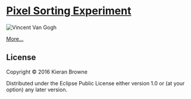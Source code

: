 # [Pixel Sorting Experiment](http://kieranbrowne.com/works/pixel-sorting/)

![Vincent Van Gogh](http://kieranbrowne.com/images/pixel-sort-1.png)

[More...](http://kieranbrowne.com/works/pixel-sorting/)

## License

Copyright © 2016 Kieran Browne

Distributed under the Eclipse Public License either version 1.0 or (at
your option) any later version.
